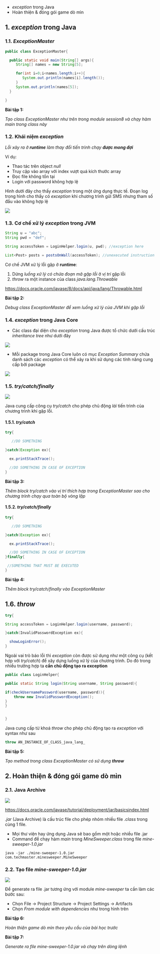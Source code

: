 * *exception* trong Java
* Hoàn thiện & đóng gói game dò mìn

## 1. *exception* trong Java

### 1.1. *ExceptionMaster*


```java
public class ExceptionMaster{

  public static void main(String[] args){
     String[] names = new String[5];

     for(int i=0;i<names.length;i++){
        System.out.println(names[i].length());
     }
     System.out.println(names[5]);
  }

}
```

__Bài tập 1:__

*Tạo class ExceptionMaster như trên trong module session8 và chạy hàm main trong class này*

### 1.2. Khái niệm *exception*

*Lỗi xảy ra ở **runtime** làm thay đổi tiến trình chạy **được mong đợi***


Ví dụ:

* Thao tác trên object *null*
* Truy cập vào array với index vượt quá kích thước array
* Đọc file không tồn tại
* Login với password không hợp lệ

Hình dưới đây cho thấy *exception* trong một ứng dụng thực tế. Đoạn log trong hình cho thấy có *exception* khi chương trình gửi SMS nhưng tham số đầu vào không hợp lệ

![](./materials/twilio_sdk_exception.png)

### 1.3. Cơ chế xử lý *exception* trong JVM

```java
String u = "abc";
String pwd = "def";

String accessToken = LoginHelper.login(u, pwd); //exception here

List<Post> posts = postsOnWall(accessToken); //unexecuted instruction


```

Cơ chế JVM xử lý lỗi gặp ở **runtime**:

1. Dừng *luồng xử lý có chứa đoạn mã gặp lỗi* ở *vị trí* gặp lỗi
2. *throw* ra một instance của class *java.lang.Throwable*

https://docs.oracle.com/javase/8/docs/api/java/lang/Throwable.html

__Bài tập 2:__

*Debug class ExceptionMaster để xem luồng xử lý của JVM khi gặp lỗi*

### 1.4. *exception* trong Java Core

* Các class đại diện cho *exception* trong Java được tổ chức dưới cấu trúc *inheritance tree* như dưới đây

![](./materials/exception_hierachy.gif)

* Mỗi package trong Java Core luôn có mục *Exception Summary* chứa danh sách các *exception* có thể xảy ra khi sử dụng các tính năng cung cấp bởi package

![](./materials/exception_summary.png)

### 1.5. *try/catch/finally*

![](./materials/try_and_catch.jpg)

Java cung cấp công cụ *try/catch* cho phép chủ động *lái* tiến trình của chương trình khi gặp lỗi.

#### 1.5.1. *try/catch*

```java
try{

   //DO SOMETHING

}catch(Exception ex){

  ex.printStackTrace();

  //DO SOMETHING IN CASE OF EXCEPTION
}
```

__Bài tập 3:__

*Thêm block try/catch vào vị trí thích hợp trong ExceptionMaster sao cho chương trình chạy qua toàn bộ vòng lặp*

#### 1.5.2. *try/catch/finally*

```java
try{

   //DO SOMETHING

}catch(Exception ex){

  ex.printStackTrace();

  //DO SOMETHING IN CASE OF EXCEPTION
}finally{

 //SOMETHING THAT MUST BE EXECUTED
}
```

__Bài tập 4:__

*Thêm block try/catch/finally vào ExceptionMaster*

## 1.6. *throw*

```java
try{

String accessToken = LoginHelper.login(username, password);

}catch(InvalidPasswordException ex){

  showLoginError();
}
```

Ngoài vai trò báo lỗi thì *exception* còn được sử dụng như một công cụ (kết hợp với *try/catch*) để xây dựng luồng xử lý của chương trình. Do đó trong nhiều trường hợp ta **cần chủ động tạo ra exception**

```java
public class LoginHelper{

public static String login(String username, String password){

if(checkUsernamePassword(username, password)){
    throw new InvalidPasswordException();
}
}


}
```


Java cung cấp từ khoá *throw* cho phép chủ động tạo ra *exception* với syntax như sau

```java
throw AN_INSTANCE_OF_CLASS_java_lang_
```

__Bài tập 5:__

*Tạo method trong class ExceptionMaster có sử dụng **throw***

## 2. Hoàn thiện & đóng gói game dò mìn


### 2.1. Java Archive

![](./materials/jar_files.png)

https://docs.oracle.com/javase/tutorial/deployment/jar/basicsindex.html

*.jar* (Java Archive) là cấu trúc file cho phép nhóm nhiều file *.class* trong cùng 1 file.

* Mọi thư viện hay ứng dụng Java sẽ bao gồm một hoặc nhiều file .jar
* Command để chạy hàm *main* trong *MineSweeper.class* trong file *mine-sweeper-1.0.jar*

```shell
java -jar ./mine-sweeper-1.0.jar com.techmaster.minesweeper.MineSweeper
```

### 2.2. Tạo file *mine-sweeper-1.0.jar*

![](./materials/generate_jar_file.png)

Để generate ra file .jar tương ứng với module *mine-sweeper* ta cần làm các bước sau:

* Chọn File -> Project Structure -> Project Settings -> Artifacts
* Chọn *From module with dependencies* như trong hình trên

__Bài tập 6:__

*Hoàn thiện game dò mìn theo yêu cầu của bài học trước*

__Bài tập 7:__

*Generate ra file mine-sweeper-1.0.jar và chạy trên dòng lệnh*